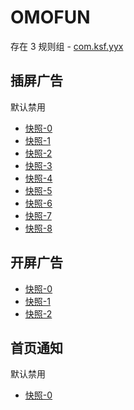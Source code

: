 # OMOFUN

存在 3 规则组 - [com.ksf.yyx](/src/apps/com.ksf.yyx.ts)

## 插屏广告

默认禁用

- [快照-0](https://i.gkd.li/import/12775922)
- [快照-1](https://i.gkd.li/import/12775923)
- [快照-2](https://i.gkd.li/import/12998899)
- [快照-3](https://i.gkd.li/import/12775925)
- [快照-4](https://i.gkd.li/import/12775924)
- [快照-5](https://i.gkd.li/import/12775921)
- [快照-6](https://i.gkd.li/import/12776903)
- [快照-7](https://i.gkd.li/import/12789196)
- [快照-8](https://i.gkd.li/import/12789928)

## 开屏广告

- [快照-0](https://i.gkd.li/import/12775918)
- [快照-1](https://i.gkd.li/import/12775919)
- [快照-2](https://i.gkd.li/import/12775926)

## 首页通知

默认禁用

- [快照-0](https://i.gkd.li/import/12775920)
